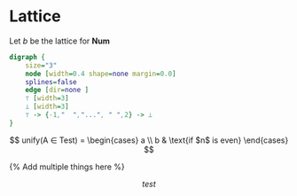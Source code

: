 # Lattice

Let $b$ be the lattice for **Num**

```dot
digraph {
    size="3"
    node [width=0.4 shape=none margin=0.0]
    splines=false
    edge [dir=none ]
    ⊤ [width=3]
    ⊥ [width=3]
    ⊤ -> {-1,"  ","...", " ",2} -> ⊥
}
```

$$
unify(A ∈ Test) =
\begin{cases}
a \\
b & \text{if $n$ is even}
\end{cases}
$$

{% Add multiple things here %}

$$
test
$$